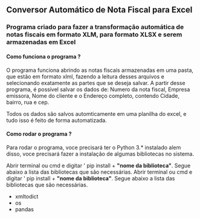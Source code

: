 <h2>Conversor Automático de Nota Fiscal para Excel </h2>
<h3>Programa criado para fazer a transformação automática de notas fiscais em formato XLM, para formato XLSX e serem armazenadas em Excel</h3>

#### Como funciona o programa ?

<p>O programa funciona abrindo as notas fiscais armazenadas em uma pasta, que estão em formato xlml, fazendo a leitura desses arquivos e selecionando exatamente as partes que se deseja salvar. A partir desse programa, é possivel salvar os dados de: Numero da nota fiscal, Empresa emissora, Nome do cliente e o Endereço completo, contendo Cidade, bairro, rua e cep.</p>
Todos os dados são salvos automticamente em uma planilha do excel, e tudo isso é feito de forma automatizada.

<h4> Como rodar o programa ? </h4>
<p>
  Para rodar o programa, voce precisará ter o Python 3.* instalado alem disso, voce precisará fazer a instalação de algumas bibliotecas no sistema.
</p>
<p>
  Abrir terminal ou cmd e digitar ' pip install + <strong>"nome da biblioteca"</strong>. Segue abaixo a lista das bibliotecas que são necessárias.
    Abrir terminal ou cmd e digitar ' pip install + <strong>"nome da biblioteca"</strong>. Segue abaixo a lista das bibliotecas que são necessárias.

</p>

* xmltodict
* os
* pandas

